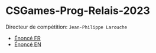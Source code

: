 # CSGames-Prog-Relais-2023

Directeur de compétition: `Jean-Philippe Larouche`

- [Énoncé FR](enonce_fr.md)
- [Énoncé EN](enonce_en.md)
